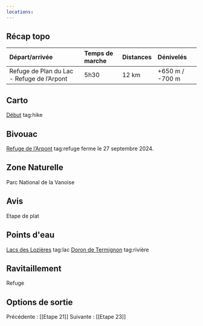 ```yaml
---
locations: 
---
```

## Récap topo

| Départ/arrivée                             | Temps de marche | Distances | Dénivelés       |
| :----------------------------------------- | :-------------- | :-------- | :-------------- |
| Refuge de Plan du Lac - Refuge de l’Arpont | 5h30            | 12 km     | +650 m / -700 m |
## Carto  
[Début](geo:45.345942,6.837836) tag:hike
## Bivouac
[Refuge de l’Arpont](geo:45.319439,6.793079) tag:refuge ferme le 27 septembre 2024. 
## Zone Naturelle
Parc National de la Vanoise
## Avis
Etape de plat
## Points d'eau
[Lacs des Lozières](geo:45.35567825,6.800513476190482) tag:lac
[Doron de Termignon](geo:45.360432,6.83624) tag:rivière 
## Ravitaillement
Refuge
## Options de sortie

Précédente : [[Etape 21]]
Suivante : [[Etape 23]]